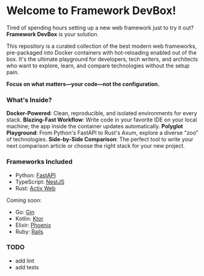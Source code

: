 # Welcome to Framework DevBox!

Tired of spending hours setting up a new web framework just to try it out? **Framework DevBox** is your solution.

This repository is a curated collection of the best modern web frameworks, pre-packaged into Docker containers with hot-reloading enabled out of the box. It's the ultimate playground for developers, tech writers, and architects who want to explore, learn, and compare technologies without the setup pain.

**Focus on what matters—your code—not the configuration.**

### What's Inside?

**Docker-Powered**: Clean, reproducible, and isolated environments for every stack.
**Blazing-Fast Workflow**: Write code in your favorite IDE on your local machine; the app inside the container updates automatically.
**Polyglot Playground**: From Python's FastAPI to Rust's Axum, explore a diverse "zoo" of technologies.
**Side-by-Side Comparison**: The perfect tool to write your next comparison article or choose the right stack for your new project.

### Frameworks Included

- Python: [FastAPI](https://github.com/fastapi/fastapi)
- TypeScript: [NestJS](https://github.com/nestjs/nest)
- Rust: [Actix Web](https://github.com/actix/actix-web)
 
Coming soon:
- Go: [Gin](https://github.com/gin-gonic/gin)
- Kotlin: [Ktor](https://github.com/ktorio/ktor)
- Elixir: [Phoenix](https://github.com/phoenixframework/phoenix)
- Ruby: [Rails](https://github.com/rails/rails)

### TODO

- add lint
- add tests
